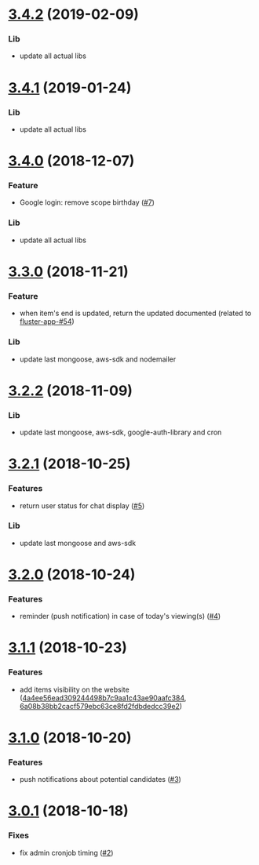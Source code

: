 <a name="3.4.2"></a>
# [3.4.2](https://github.com/fluster/fluster-backend/compare/v3.4.1...v3.4.2) (2019-02-09)

### Lib

* update all actual libs

<a name="3.4.1"></a>
# [3.4.1](https://github.com/fluster/fluster-backend/compare/v3.4.0...v3.4.1) (2019-01-24)

### Lib

* update all actual libs

<a name="3.4.0"></a>
# [3.4.0](https://github.com/fluster/fluster-backend/compare/v3.3.0...v3.4.0) (2018-12-07)

### Feature

* Google login: remove scope birthday ([#7](https://github.com/fluster/fluster-backend/issues/7))

### Lib

* update all actual libs

<a name="3.3.0"></a>
# [3.3.0](https://github.com/fluster/fluster-backend/compare/v3.2.2...v3.3.0) (2018-11-21)

### Feature

* when item's end is updated, return the updated documented (related to [fluster-app-#54](https://github.com/fluster/fluster-app/issues/54))

### Lib

* update last mongoose, aws-sdk and nodemailer

<a name="3.2.2"></a>
# [3.2.2](https://github.com/fluster/fluster-backend/compare/v3.2.1...v3.2.2) (2018-11-09)

### Lib

* update last mongoose, aws-sdk, google-auth-library and cron

<a name="3.2.1"></a>
# [3.2.1](https://github.com/fluster/fluster-backend/compare/v3.2.0...v3.2.1) (2018-10-25)

### Features

* return user status for chat display ([#5](https://github.com/fluster/fluster-backend/issues/5))

### Lib

* update last mongoose and aws-sdk

<a name="3.2.0"></a>
# [3.2.0](https://github.com/fluster/fluster-backend/compare/v3.1.1...v3.2.0) (2018-10-24)

### Features

* reminder (push notification) in case of today's viewing(s) ([#4](https://github.com/fluster/fluster-backend/issues/4))

<a name="3.1.1"></a>
# [3.1.1](https://github.com/fluster/fluster-backend/compare/v3.1.0...v3.1.1) (2018-10-23)

### Features

* add items visibility on the website ([4a4ee56ead309244498b7c9aa1c43ae90aafc384](https://github.com/fluster/fluster-backend/commit/4a4ee56ead309244498b7c9aa1c43ae90aafc384), [6a08b38bb2cacf579ebc63ce8fd2fdbdedcc39e2](https://github.com/fluster/fluster-backend/commit/6a08b38bb2cacf579ebc63ce8fd2fdbdedcc39e2))

<a name="3.1.0"></a>
# [3.1.0](https://github.com/fluster/fluster-backend/compare/v3.0.1...v3.1.0) (2018-10-20)

### Features

* push notifications about potential candidates ([#3](https://github.com/fluster/fluster-backend/issues/3))

<a name="3.0.1"></a>
# [3.0.1](https://github.com/fluster/fluster-backend/compare/v3.0.0...v3.0.1) (2018-10-18)

### Fixes

* fix admin cronjob timing ([#2](https://github.com/fluster/fluster-backend/issues/2))
